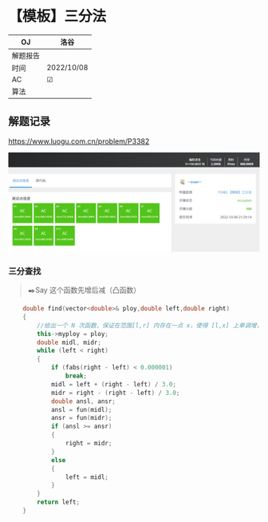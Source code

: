 # 【模板】三分法

| OJ   | 洛谷         |
| ---- | ---------- |
| 解题报告 |            |
| 时间   | 2022/10/08 |
| AC   | ☑          |
| 算法   |            |

## 解题记录

<https://www.luogu.com.cn/problem/P3382>

![](image/image_6fRMR9bdLf.png)

### 三分查找

> ✒️Say 这个函数先增后减（凸函数）

```c++
    double find(vector<double>& ploy,double left,double right)
    {
        //给出一个 N 次函数，保证在范围[l,r] 内存在一点 x，使得 [l,x] 上单调增，[x,r] 上单调减。试求出 x 的值。
        this->myploy = ploy;
        double midl, midr;
        while (left < right)
        {
            if (fabs(right - left) < 0.000001)
                break;
            midl = left + (right - left) / 3.0;     
            midr = right - (right - left) / 3.0;
            double ansl, ansr;
            ansl = fun(midl);
            ansr = fun(midr);
            if (ansl >= ansr)
            {
                right = midr;                
            }
            else
            {
                left = midl;
            }
        }
        return left;
    }

```
